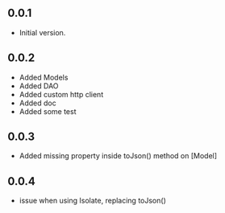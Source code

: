 ## 0.0.1

- Initial version.

## 0.0.2

- Added Models
- Added DAO
- Added custom http client
- Added doc
- Added some test


## 0.0.3
- Added missing property inside toJson() method on [Model]

## 0.0.4
- issue when using Isolate, replacing toJson()